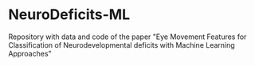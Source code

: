 # NeuroDeficits-ML
Repository with data and code of the paper "Eye Movement Features for Classification of Neurodevelopmental deficits with Machine Learning Approaches"
